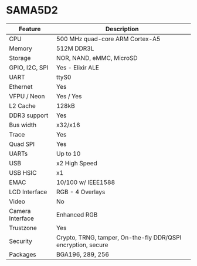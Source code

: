 # SAMA5D2

| Feature              | Description                     |
| -------------------- | ------------------------------- |
| CPU                  | 500 MHz quad-core ARM Cortex-A5 |
| Memory               | 512M DDR3L                      |
| Storage              | NOR, NAND, eMMC, MicroSD        |
| GPIO, I2C, SPI       | Yes - Elixir ALE                |
| UART                 | ttyS0                           |
| Ethernet             | Yes                             |
| VFPU / Neon          | Yes / Yes                       |
| L2 Cache             | 128kB                           |
| DDR3 support         | Yes                             |
| Bus width            | x32/x16                         |
| Trace                | Yes                             |
| Quad SPI             | Yes                             |
| UARTs                | Up to 10                        |
| USB                  | x2 High Speed                   |
| USB HSIC             | x1                              |
| EMAC                 | 10/100 w/ IEEE1588              |
| LCD Interface        | RGB - 4 Overlays                |
| Video                | No                              |
| Camera Interface     | Enhanced RGB                    |
| Trustzone            | Yes                             |
| Security             | Crypto, TRNG, tamper, On-the-fly DDR/QSPI encryption, secure |
| Packages             | BGA196, 289, 256                |